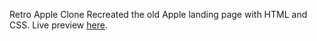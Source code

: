 Retro Apple Clone
Recreated the old Apple landing page with HTML and CSS.
Live preview [here](https://joan-kii.github.io/retro-apple-clone/).